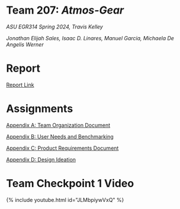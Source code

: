 # Team 207: _Atmos-Gear_

_ASU EGR314 Spring 2024, Travis Kelley_

_Jonathan Elijah Sales, Isaac D. Linares, Manuel Garcia, Michaela De Angelis Werner_

# Report

[Report Link](assignments/report)

# Assignments

[Appendix A: Team Organization Document](assignments/teamorganization)

[Appendix B: User Needs and Benchmarking](assignments/userneeds-benchmarking)

[Appendix C: Product Requirements Document](assignments/productrequirements)

[Appendix D: Design Ideation](assignments/designideation)

# Team Checkpoint 1 Video

{% include youtube.html id="JLMbpiywVxQ" %}  


